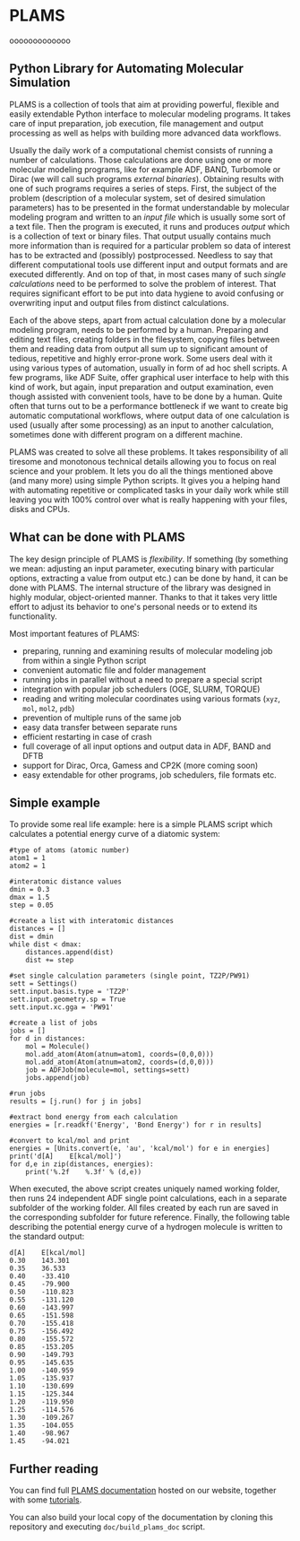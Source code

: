 PLAMS
=====
ooooooooooooo

Python Library for Automating Molecular Simulation
------------------------------------------------------

PLAMS is a collection of tools that aim at providing powerful, flexible and easily extendable Python interface to molecular modeling programs. It takes care of input preparation, job execution, file management and output processing as well as helps with building more advanced data workflows.

Usually the daily work of a computational chemist consists of running a number of calculations. Those calculations are done using one or more molecular modeling programs, like for example ADF, BAND, Turbomole or Dirac (we will call such programs *external binaries*). Obtaining results with one of such programs requires a series of steps. First, the subject of the problem (description of a molecular system, set of desired simulation parameters) has to be presented in the format understandable by molecular modeling program and written to an *input file* which is usually some sort of a text file. Then the program is executed, it runs and produces *output* which is a collection of text or binary files. That output usually contains much more information than is required for a particular problem so data of interest has to be extracted and (possibly) postprocessed. Needless to say that different computational tools use different input and output formats and are executed differently. And on top of that, in most cases many of such *single calculations* need to be performed to solve the problem of interest. That requires significant effort to be put into data hygiene to avoid confusing or overwriting input and output files from distinct calculations.

Each of the above steps, apart from actual calculation done by a molecular modeling program, needs to be performed by a human. Preparing and editing text files, creating folders in the filesystem, copying files between them and reading data from output all sum up to significant amount of tedious, repetitive and highly error-prone work. Some users deal with it using various types of automation, usually in form of ad hoc shell scripts. A few programs, like ADF Suite, offer graphical user interface to help with this kind of work, but again, input preparation and output examination, even though assisted with convenient tools, have to be done by a human. Quite often that turns out to be a performance bottleneck if we want to create big  automatic computational workflows, where output data of one calculation is used (usually after some processing) as an input to another calculation, sometimes done with different program on a different machine.

PLAMS was created to solve all these problems. It takes responsibility of all tiresome and monotonous technical details allowing you to focus on real science and your problem. It lets you do all the things mentioned above (and many more) using simple Python scripts. It gives you a helping hand with automating repetitive or complicated tasks in your daily work while still leaving you with 100% control over what is really happening with your files, disks and CPUs.


What can be done with PLAMS
----------------------------

The key design principle of PLAMS is *flexibility*. If something (by something we mean: adjusting an input parameter, executing binary with particular options, extracting a value from output etc.) can be done by hand, it can be done with PLAMS. The internal structure of the library was designed in highly modular, object-oriented manner. Thanks to that it takes very little effort to adjust its behavior to one's personal needs or to extend its functionality.


Most important features of PLAMS:
*   preparing, running and examining results of molecular modeling job from within a single Python script
*   convenient automatic file and folder management
*   running jobs in parallel without a need to prepare a special script
*   integration with popular job schedulers (OGE, SLURM, TORQUE)
*   reading and writing molecular coordinates using various formats (`xyz`, `mol`, `mol2`, `pdb`)
*   prevention of multiple runs of the same job
*   easy data transfer between separate runs
*   efficient restarting in case of crash
*   full coverage of all input options and output data in ADF, BAND and DFTB
*   support for Dirac, Orca, Gamess and CP2K (more coming soon)
*   easy extendable for other programs, job schedulers, file formats etc.


Simple example
----------------------------

To provide some real life example: here is a simple PLAMS script which calculates a potential energy curve of a diatomic system:

    #type of atoms (atomic number)
    atom1 = 1
    atom2 = 1

    #interatomic distance values
    dmin = 0.3
    dmax = 1.5
    step = 0.05

    #create a list with interatomic distances
    distances = []
    dist = dmin
    while dist < dmax:
        distances.append(dist)
        dist += step

    #set single calculation parameters (single point, TZ2P/PW91)
    sett = Settings()
    sett.input.basis.type = 'TZ2P'
    sett.input.geometry.sp = True
    sett.input.xc.gga = 'PW91'

    #create a list of jobs
    jobs = []
    for d in distances:
        mol = Molecule()
        mol.add_atom(Atom(atnum=atom1, coords=(0,0,0)))
        mol.add_atom(Atom(atnum=atom2, coords=(d,0,0)))
        job = ADFJob(molecule=mol, settings=sett)
        jobs.append(job)

    #run jobs
    results = [j.run() for j in jobs]

    #extract bond energy from each calculation
    energies = [r.readkf('Energy', 'Bond Energy') for r in results]

    #convert to kcal/mol and print
    energies = [Units.convert(e, 'au', 'kcal/mol') for e in energies]
    print('d[A]    E[kcal/mol]')
    for d,e in zip(distances, energies):
        print('%.2f    %.3f' % (d,e))

When executed, the above script creates uniquely named working folder, then runs 24 independent ADF single point calculations, each in a separate subfolder of the working folder. All files created by each run are saved in the corresponding subfolder for future reference. Finally, the following table describing the potential energy curve of a hydrogen molecule is written to the standard output:

    d[A]    E[kcal/mol]
    0.30    143.301
    0.35    36.533
    0.40    -33.410
    0.45    -79.900
    0.50    -110.823
    0.55    -131.120
    0.60    -143.997
    0.65    -151.598
    0.70    -155.418
    0.75    -156.492
    0.80    -155.572
    0.85    -153.205
    0.90    -149.793
    0.95    -145.635
    1.00    -140.959
    1.05    -135.937
    1.10    -130.699
    1.15    -125.344
    1.20    -119.950
    1.25    -114.576
    1.30    -109.267
    1.35    -104.055
    1.40    -98.967
    1.45    -94.021


Further reading
--------------------

You can find full [PLAMS documentation](https://www.scm.com/doc/plams/index.html) hosted on our website, together with some [tutorials](https://www.scm.com/doc/Tutorials/Scripting/Scripting.html).

You can also build your local copy of the documentation by cloning this repository and executing `doc/build_plams_doc` script.
